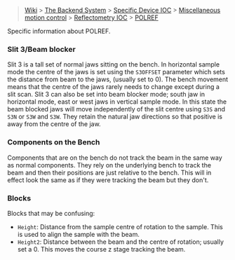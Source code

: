 > [Wiki](Home) > [The Backend System](The-Backend-System) > [Specific Device IOC](Specific-Device-IOC) > [Miscellaneous motion control](Miscellaneous-Motion-Control) > [Reflectometry IOC](Reflectometry-IOC) > [POLREF](Reflectomtery-IOC-POLREF)

Specific information about POLREF.

### Slit 3/Beam blocker

Slit 3 is a tall set of normal jaws sitting on the bench. In horizontal sample mode the centre of the jaws is set using the `S3OFFSET` parameter which sets the distance from beam to the jaws, (usually set to 0). The bench movement means that the centre of the jaws rarely needs to change except during a slit scan.
Slit 3 can also be set into beam blocker mode; south jaw in horizontal mode, east or west jaws in vertical sample mode. In this state the beam blocked jaws will move independently of the slit centre using `S3S` and `S3N` or `S3W` and `S3W`. They retain the natural jaw directions so that positive is away from the centre of the jaw.

### Components on the Bench

Components that are on the bench do not track the beam in the same way as normal components. They rely on the underlying bench to track the beam and then their positions are just relative to the bench. This will in effect look the same as if they were tracking the beam but they don't.

### Blocks

Blocks that may be confusing:

- `Height`: Distance from the sample centre of rotation to the sample. This is used to align the sample with the beam.
- `Height2`: Distance between the beam and the centre of rotation; usually set a 0. This moves the course z stage tracking the beam.